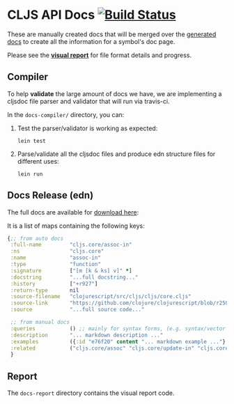 # CLJS API Docs [![Build Status](https://travis-ci.org/cljsinfo/api-docs.svg)](https://travis-ci.org/cljsinfo/api-docs)

These are manually created docs that will be merged over the [generated docs]
to create all the information for a symbol's doc page.

Please see the __[visual report]__ for file format details and progress.

## Compiler

To help __validate__ the large amount of docs we have, we are implementing a
cljsdoc file parser and validator that will run via travis-ci.

In the `docs-compiler/` directory, you can:

1. Test the parser/validator is working as expected:

    ```
    lein test
    ```

1. Parse/validate all the cljsdoc files and produce edn structure files for different uses:

    ```
    lein run
    ```

## Docs Release (edn)

The full docs are available for [download here](https://github.com/cljsinfo/api-docs/releases/download/docs-release/cljsdocs-full.edn):

It is a list of maps containing the following keys:

```clj
{;; from auto docs
 :full-name         "cljs.core/assoc-in"
 :ns                "cljs.core"
 :name              "assoc-in"
 :type              "function"
 :signature         ["[m [k & ks] v]" *]
 :docstring         "...full docstring..."
 :history           ["+r927"]
 :return-type       nil
 :source-filename   "clojurescript/src/cljs/cljs/core.cljs"
 :source-link       "https://github.com/clojure/clojurescript/blob/r2505/src/cljs/cljs/core.cljs#L4018-L4025"
 :source            "...full source code..."

 ;; from manual docs
 :queries           () ;; mainly for syntax forms, (e.g. syntax/vector has "[]" as a query)
 :description       "... markdown description ..."
 :examples          ({:id "e76f20" content "... markdown example ..."} *})
 :related           ("cljs.core/assoc" "cljs.core/update-in" "cljs.core/get-in")
 }
```

## Report

The `docs-report` directory contains the visual report code.

[visual report]:http://cljsinfo.github.io/api-docs/
[generated docs]:https://github.com/cljsinfo/api-docs-generator
